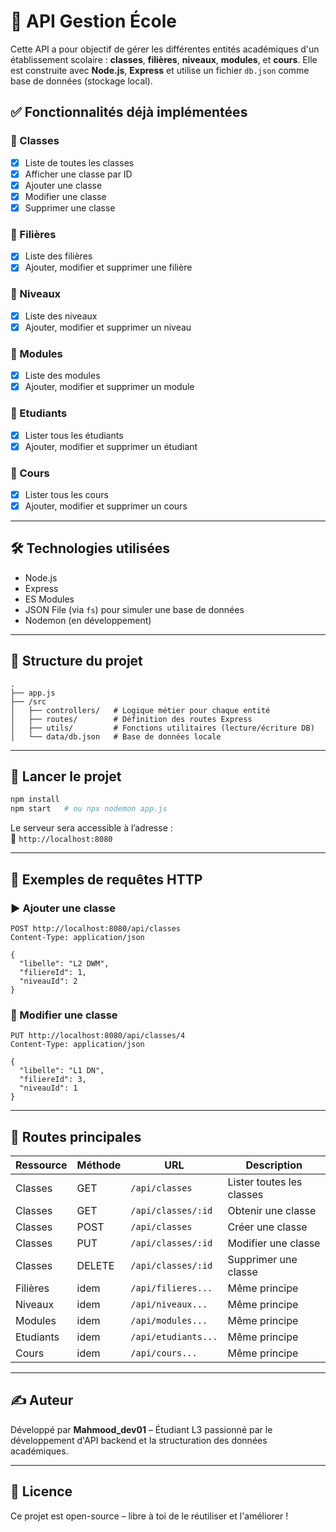 
# 📘 API Gestion École

Cette API a pour objectif de gérer les différentes entités académiques d'un établissement scolaire : **classes**, **filières**, **niveaux**, **modules**, et **cours**. Elle est construite avec **Node.js**, **Express** et utilise un fichier `db.json` comme base de données (stockage local).

## ✅ Fonctionnalités déjà implémentées

### 🔹 Classes
- [x] Liste de toutes les classes
- [x] Afficher une classe par ID
- [x] Ajouter une classe
- [x] Modifier une classe
- [x] Supprimer une classe

### 🔹 Filières
- [x] Liste des filières
- [x] Ajouter, modifier et supprimer une filière

### 🔹 Niveaux
- [x] Liste des niveaux
- [x] Ajouter, modifier et supprimer un niveau

### 🔹 Modules
- [x] Liste des modules
- [x] Ajouter, modifier et supprimer un module

### 🔹 Etudiants
- [x] Lister tous les étudiants
- [x] Ajouter, modifier et supprimer un étudiant

### 🔹 Cours
- [x] Lister tous les cours
- [x] Ajouter, modifier et supprimer un cours

---

## 🛠️ Technologies utilisées

- Node.js
- Express
- ES Modules
- JSON File (via `fs`) pour simuler une base de données
- Nodemon (en développement)

---

## 📁 Structure du projet

```
.
├── app.js
├── /src
│   ├── controllers/   # Logique métier pour chaque entité
│   ├── routes/        # Définition des routes Express
│   ├── utils/         # Fonctions utilitaires (lecture/écriture DB)
│   └── data/db.json   # Base de données locale
```

---

## 🚀 Lancer le projet

```bash
npm install
npm start   # ou npx nodemon app.js
```

Le serveur sera accessible à l’adresse :  
📍 `http://localhost:8080`

---

## 🧪 Exemples de requêtes HTTP

### ▶️ Ajouter une classe

```http
POST http://localhost:8080/api/classes
Content-Type: application/json

{
  "libelle": "L2 DWM",
  "filiereId": 1,
  "niveauId": 2
}
```

### 🔄 Modifier une classe

```http
PUT http://localhost:8080/api/classes/4
Content-Type: application/json

{
  "libelle": "L1 DN",
  "filiereId": 3,
  "niveauId": 1
}
```

---

## 📌 Routes principales

| Ressource | Méthode | URL                 | Description                   |
|-----------|---------|---------------------|-------------------------------|
| Classes   | GET     | `/api/classes`      | Lister toutes les classes     |
| Classes   | GET     | `/api/classes/:id`  | Obtenir une classe            |
| Classes   | POST    | `/api/classes`      | Créer une classe              |
| Classes   | PUT     | `/api/classes/:id`  | Modifier une classe           |
| Classes   | DELETE  | `/api/classes/:id`  | Supprimer une classe          |
| Filières  | idem    | `/api/filieres...`  | Même principe                 |
| Niveaux   | idem    | `/api/niveaux...`   | Même principe                 |
| Modules   | idem    | `/api/modules...`   | Même principe                 |
| Etudiants | idem    | `/api/etudiants...` | Même principe                 |
| Cours     | idem    | `/api/cours...`     | Même principe                 |

---

## ✍️ Auteur

Développé par **Mahmood_dev01** – Étudiant L3 passionné par le développement d'API backend et la structuration des données académiques.

---

## 📄 Licence

Ce projet est open-source – libre à toi de le réutiliser et l'améliorer !

